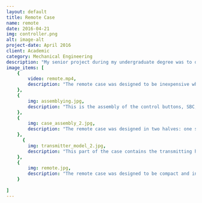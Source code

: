 ```yaml
---
layout: default
title: Remote Case
name: remote
date: 2016-04-21
img: controller.png
alt: image-alt
project-date: April 2016
client: Academic
category: Mechanical Engineering
description: "My senior project during my undergraduate degree was to design and fabricate a portable bowling kit, where the bowling pins are reset via remote control. One of my tasks was to create the remote. I used two SBCs and a transmitter/receiver kit to send communication from the buttons on the controller to the motor responsible for raising and lowering the bowling pins, utilizing PWM. To learn more about my senior project, click <a href=\"https://mechecapstone.blogs.unr.edu/previous-projects/2016-teams-2/team-6/\">here</a>"
image_items: [
    {
        video: remote.mp4,
        description: "The remote case was designed to be inexpensive when it was 3D printed. Mounts help secure the hardware and allow for the wiring to run along the underside of the protoboards."
    },
    {
        img: assemblying.jpg,
        description: "This is the assembly of the control buttons, SBC, transmitter, and antenna."
    },
    {
        img: case_assembly_2.jpg,
        description: "The remote case was designed in two halves: one side housing the batteries, and the rest of the transmitting hardware in the other half." 
    },
      {
        img: transmitter_model_2.jpg,
        description: "This part of the case contains the transmitting hardware, remote control buttons, and the power switch."
    },
    {
        img: remote.jpg,
        description: "The remote case was designed to be compact and inexpensive. The controller has four buttons, as well as a power switch. The case is screwed together at four corners to allow the user to be able to repeatedly open and close it."
    }
    
]
---
```

